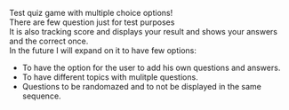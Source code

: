 Test quiz game with multiple choice options! </br>
There are few question just for test purposes</br>
It is also tracking score and displays your result and shows your answers and the correct once.</br>
In the future I will expand on it to have few options: </br>
  - To have the option for the user to add his own questions and answers.</br>
  - To have different topics with mulitple questions.</br>
  - Questions to be randomazed and to not be displayed in the same sequence.</br>
